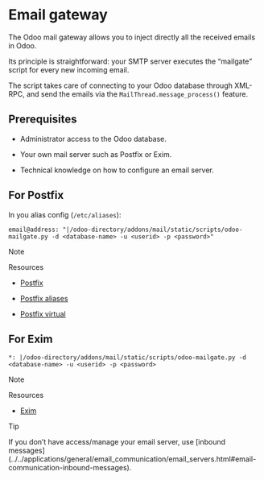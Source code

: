 # Email gateway

The Odoo mail gateway allows you to inject directly all the received emails in
Odoo.

Its principle is straightforward: your SMTP server executes the “mailgate”
script for every new incoming email.

The script takes care of connecting to your Odoo database through XML-RPC, and
send the emails via the `MailThread.message_process()` feature.

## Prerequisites

  * Administrator access to the Odoo database.

  * Your own mail server such as Postfix or Exim.

  * Technical knowledge on how to configure an email server.

## For Postfix

In you alias config (`/etc/aliases`):

    
    
    email@address: "|/odoo-directory/addons/mail/static/scripts/odoo-mailgate.py -d <database-name> -u <userid> -p <password>"
    

Note

Resources

  * [Postfix](http://www.postfix.org/documentation.html)

  * [Postfix aliases](http://www.postfix.org/aliases.5.html)

  * [Postfix virtual](http://www.postfix.org/virtual.8.html)

## For Exim

    
    
    *: |/odoo-directory/addons/mail/static/scripts/odoo-mailgate.py -d <database-name> -u <userid> -p <password>
    

Note

Resources

  * [Exim](https://www.exim.org/docs.html)

Tip

If you don’t have access/manage your email server, use [inbound
messages](../../applications/general/email_communication/email_servers.html#email-
communication-inbound-messages).

